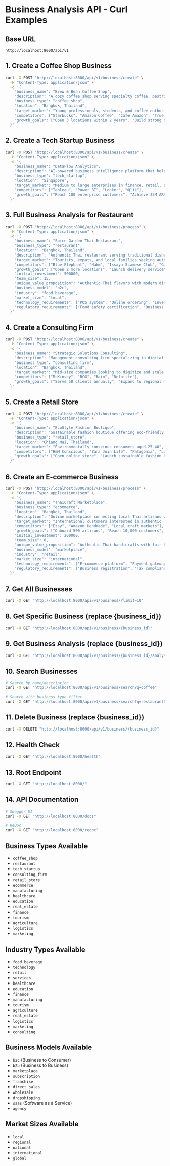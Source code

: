 # Business Analysis API - Curl Examples

## Base URL
```
http://localhost:8000/api/v1
```

## 1. Create a Coffee Shop Business

```bash
curl -X POST "http://localhost:8000/api/v1/business/create" \
  -H "Content-Type: application/json" \
  -d '{
    "business_name": "Brew & Bean Coffee Shop",
    "description": "A cozy coffee shop serving specialty coffee, pastries, and light meals in a warm, welcoming atmosphere",
    "business_type": "coffee_shop",
    "location": "Bangkok, Thailand",
    "target_market": "Young professionals, students, and coffee enthusiasts aged 20-45",
    "competitors": ["Starbucks", "Amazon Coffee", "Cafe Amazon", "True Coffee"],
    "growth_goals": ["Open 3 locations within 2 years", "Build strong brand recognition", "Achieve 20% monthly revenue growth"]
  }'
```

## 2. Create a Tech Startup Business

```bash
curl -X POST "http://localhost:8000/api/v1/business/create" \
  -H "Content-Type: application/json" \
  -d '{
    "business_name": "DataFlow Analytics",
    "description": "AI-powered business intelligence platform that helps companies make data-driven decisions",
    "business_type": "tech_startup",
    "location": "Singapore",
    "target_market": "Medium to large enterprises in finance, retail, and healthcare sectors",
    "competitors": ["Tableau", "Power BI", "Looker", "Qlik"],
    "growth_goals": ["Reach 100 enterprise customers", "Achieve $5M ARR", "Expand to 3 new markets"]
  }'
```

## 3. Full Business Analysis for Restaurant

```bash
curl -X POST "http://localhost:8000/api/v1/business/process" \
  -H "Content-Type: application/json" \
  -d '{
    "business_name": "Spice Garden Thai Restaurant",
    "business_type": "restaurant",
    "location": "Bangkok, Thailand",
    "description": "Authentic Thai restaurant serving traditional dishes with modern presentation",
    "target_market": "Tourists, expats, and local families seeking authentic Thai cuisine",
    "competitors": ["Blue Elephant", "Nahm", "Issaya Siamese Club", "Gaggan"],
    "growth_goals": ["Open 2 more locations", "Launch delivery service", "Create catering business"],
    "initial_investment": 500000,
    "team_size": 15,
    "unique_value_proposition": "Authentic Thai flavors with modern dining experience",
    "business_model": "b2c",
    "industry": "food_beverage",
    "market_size": "local",
    "technology_requirements": ["POS system", "Online ordering", "Inventory management"],
    "regulatory_requirements": ["Food safety certification", "Business license", "Health permits"]
  }'
```

## 4. Create a Consulting Firm

```bash
curl -X POST "http://localhost:8000/api/v1/business/create" \
  -H "Content-Type: application/json" \
  -d '{
    "business_name": "Strategic Solutions Consulting",
    "description": "Management consulting firm specializing in digital transformation and business strategy",
    "business_type": "consulting_firm",
    "location": "Bangkok, Thailand",
    "target_market": "Mid-size companies looking to digitize and scale their operations",
    "competitors": ["McKinsey", "BCG", "Bain", "Deloitte"],
    "growth_goals": ["Serve 50 clients annually", "Expand to regional markets", "Build thought leadership"]
  }'
```

## 5. Create a Retail Store

```bash
curl -X POST "http://localhost:8000/api/v1/business/create" \
  -H "Content-Type: application/json" \
  -d '{
    "business_name": "EcoStyle Fashion Boutique",
    "description": "Sustainable fashion boutique offering eco-friendly clothing and accessories",
    "business_type": "retail_store",
    "location": "Chiang Mai, Thailand",
    "target_market": "Environmentally conscious consumers aged 25-40",
    "competitors": ["H&M Conscious", "Zara Join Life", "Patagonia", "Local boutiques"],
    "growth_goals": ["Open online store", "Launch sustainable fashion line", "Partner with local artisans"]
  }'
```

## 6. Create an E-commerce Business

```bash
curl -X POST "http://localhost:8000/api/v1/business/process" \
  -H "Content-Type: application/json" \
  -d '{
    "business_name": "ThaiCraft Marketplace",
    "business_type": "ecommerce",
    "location": "Bangkok, Thailand",
    "description": "Online marketplace connecting local Thai artisans with global customers",
    "target_market": "International customers interested in authentic Thai handicrafts",
    "competitors": ["Etsy", "Amazon Handmade", "Local craft markets"],
    "growth_goals": ["Onboard 500 artisans", "Reach 10,000 customers", "Expand to 5 countries"],
    "initial_investment": 200000,
    "team_size": 8,
    "unique_value_proposition": "Authentic Thai handicrafts with fair trade practices",
    "business_model": "marketplace",
    "industry": "retail",
    "market_size": "international",
    "technology_requirements": ["E-commerce platform", "Payment gateway", "Inventory management"],
    "regulatory_requirements": ["Business registration", "Tax compliance", "Export permits"]
  }'
```

## 7. Get All Businesses

```bash
curl -X GET "http://localhost:8000/api/v1/business/?limit=10"
```

## 8. Get Specific Business (replace {business_id})

```bash
curl -X GET "http://localhost:8000/api/v1/business/{business_id}"
```

## 9. Get Business Analysis (replace {business_id})

```bash
curl -X GET "http://localhost:8000/api/v1/business/{business_id}/analysis"
```

## 10. Search Businesses

```bash
# Search by name/description
curl -X GET "http://localhost:8000/api/v1/business/search?q=coffee"

# Search with business type filter
curl -X GET "http://localhost:8000/api/v1/business/search?q=restaurant&business_type=restaurant"
```

## 11. Delete Business (replace {business_id})

```bash
curl -X DELETE "http://localhost:8000/api/v1/business/{business_id}"
```

## 12. Health Check

```bash
curl -X GET "http://localhost:8000/health"
```

## 13. Root Endpoint

```bash
curl -X GET "http://localhost:8000/"
```

## 14. API Documentation

```bash
# Swagger UI
curl -X GET "http://localhost:8000/docs"

# ReDoc
curl -X GET "http://localhost:8000/redoc"
```

## Business Types Available

- `coffee_shop`
- `restaurant`
- `tech_startup`
- `consulting_firm`
- `retail_store`
- `ecommerce`
- `manufacturing`
- `healthcare`
- `education`
- `real_estate`
- `finance`
- `tourism`
- `agriculture`
- `logistics`
- `marketing`

## Industry Types Available

- `food_beverage`
- `technology`
- `retail`
- `services`
- `healthcare`
- `education`
- `finance`
- `manufacturing`
- `tourism`
- `agriculture`
- `real_estate`
- `logistics`
- `marketing`
- `consulting`

## Business Models Available

- `b2c` (Business to Consumer)
- `b2b` (Business to Business)
- `marketplace`
- `subscription`
- `franchise`
- `direct_sales`
- `wholesale`
- `dropshipping`
- `saas` (Software as a Service)
- `agency`

## Market Sizes Available

- `local`
- `regional`
- `national`
- `international`
- `global` 